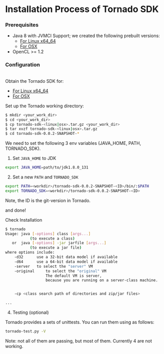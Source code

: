 # Installation Process of Tornado SDK


### Prerequisites

* Java 8 with JVMCI Support; we created the following prebuilt versions:
  * [For Linux x64_64](https://www.dropbox.com/s/nvtpsviqc6u8vnv/jdk1.8.0_131_x86.tgz?dl=0)
  * [For OSX](https://www.dropbox.com/s/2aguj98jg5b5yh4/jdk1.8.0_131-osx-10.11.6.tgxz?dl=0)
* OpenCL >= 1.2


### Configuration


<br>Obtain the Tornado SDK for:</br>
* [For Linux x64_64](https://drive.google.com/file/d/10MjvCC3VmOecGtD1lwKd7Sp8HAV_i5AB/view?usp=sharing)
* [For OSX](https://drive.google.com/file/d/1OV23CJqrYk64an-7gdIK7Uoh2ssJB-dp/view?usp=sharing)

Set up the Tornado working directory:

```bash
$ mkdir <your_work_dir>
$ cd <your_work_dir>
$ cp tornado-sdk-<linux|osx>.tar.gz <your_work_dir>
$ tar xvzf tornado-sdk-<linux|osx>.tar.gz
$ cd tornado-sdk-0.0.2-SNAPSHOT-*
```

We need to set the following 3 env variables (JAVA_HOME, PATH, TORNADO_SDK). 

1. Set `JAVA_HOME` to JDK


```bash
export JAVA_HOME=path/to/jdk1.8.0_131
```


2. Set a new `PATH` and `TORNADO_SDK`

```bash
export PATH=<workdir>/tornado-sdk-0.0.2-SNAPSHOT-<ID>/bin/:$PATH
export TORNADO_SDK=<workdir>/tornado-sdk-0.0.2-SNAPSHOT-<ID>
```

Note, the ID is the git-version in Tornado. 


and done!



Check Installation 

```bash
$ tornado
Usage: java [-options] class [args...]
           (to execute a class)
   or  java [-options] -jar jarfile [args...]
           (to execute a jar file)
where options include:
    -d32	  use a 32-bit data model if available
    -d64	  use a 64-bit data model if available
    -server	  to select the "server" VM
    -original	  to select the "original" VM
                  The default VM is server,
                  because you are running on a server-class machine.


    -cp <class search path of directories and zip/jar files>

...
```

4. Testing (optional) 


Tornado provides a sets of unittests. You can run them using as follows:


```bash
tornado-test.py -V
```

Note: not all of them are passing, but most of them. Currently 4 are not working. 



